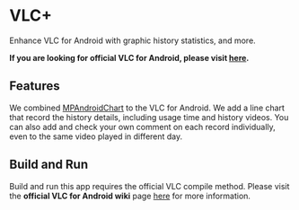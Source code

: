 # VLC+

Enhance VLC for Android with graphic history statistics, and more.

**If you are looking for official VLC for Android, please visit [here](https://github.com/videolan/vlc-android).**



## Features

We combined [MPAndroidChart](https://github.com/PhilJay/MPAndroidChart) to the VLC for Android. We add a line chart that record the history details, including usage time and history videos. You can also add and check your own comment on each record individually, even to the same video played in different day.



## Build and Run

Build and run this app requires the official VLC compile method. Please visit the **official VLC for Android wiki** page [here](https://wiki.videolan.org/AndroidCompile/) for more information.


